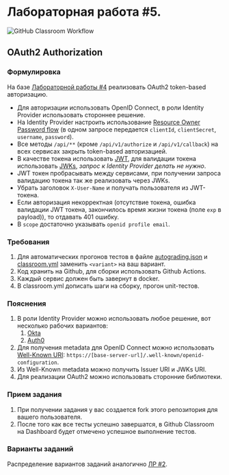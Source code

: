 # Лабораторная работа #5.

![GitHub Classroom Workflow](../../workflows/GitHub%20Classroom%20Workflow/badge.svg?branch=master)

## OAuth2 Authorization

### Формулировка

На базе [Лабораторной работы #4](https://github.com/bmstu-rsoi/lab2-template) реализовать OAuth2 token-based
авторизацию.

* Для авторизации использовать OpenID Connect, в роли Identity Provider использовать стороннее решение.
* На Identity Provider настроить
  использование [Resource Owner Password flow](https://auth0.com/docs/authorization/flows/resource-owner-password-flow)
  (в одном запросе передается `clientId`, `clientSecret`, `username`, `password`).
* Все методы `/api/**` (кроме `/api/v1/authorize` и `/api/v1/callback`) на всех сервисах закрыть token-based
  авторизацией.
* В качестве токена использовать [JWT](https://jwt.io/introduction), для валидации токена
  использовать [JWKs](https://auth0.com/docs/security/tokens/json-web-tokens/json-web-key-sets), _запрос к Identity
  Provider делать не нужно_.
* JWT токен пробрасывать между сервисами, при получении запроса валидацию токена так же реализовать через JWKs.
* Убрать заголовок `X-User-Name` и получать пользователя из JWT-токена.
* Если авторизация некорректная (отсутствие токена, ошибка валидации JWT токена, закончилось время жизни токена
  (поле `exp` в payload)), то отдавать 401 ошибку.
* В `scope` достаточно указывать `openid profile email`.

### Требования

1. Для автоматических прогонов тестов в файле [autograding.json](.github/classroom/autograding.json)
   и [classroom.yml](.github/workflows/classroom.yml) заменить `<variant>` на ваш вариант.
1. Код хранить на Github, для сборки использовать Github Actions.
1. Каждый сервис должен быть завернут в docker.
1. В classroom.yml дописать шаги на сборку, прогон unit-тестов.

### Пояснения

1. В роли Identity Provider можно использовать любое решение, вот несколько рабочих вариантов:
    1. [Okta](https://developer.okta.com/docs/guides/)
    2. [Auth0](https://auth0.com/developers)
2. Для получения metadata для OpenID Connect можно
   использовать [Well-Known URI](https://auth0.com/docs/security/tokens/json-web-tokens/locate-json-web-key-sets):
   `https://[base-server-url]/.well-known/openid-configuration`.
3. Из Well-Known metadata можно получить Issuer URI и JWKs URI.
4. Для реализации OAuth2 можно использовать сторонние библиотеки.

### Прием задания

1. При получении задания у вас создается fork этого репозитория для вашего пользователя.
2. После того как все тесты успешно завершатся, в Github Classroom на Dashboard будет отмечено успешное выполнение
   тестов.

### Варианты заданий

Распределение вариантов заданий аналогично [ЛР #2](https://github.com/bmstu-rsoi/lab2-template).
